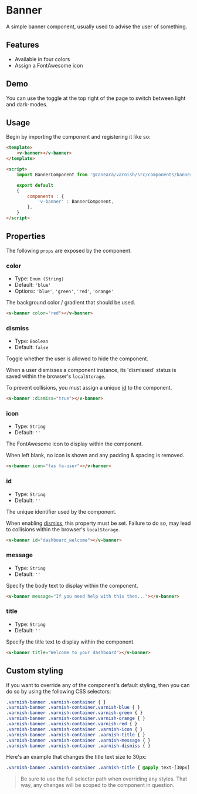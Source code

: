 # Banner

A simple banner component, usually used to advise the user of something.

## Features

* Available in four colors
* Assign a FontAwesome icon

## Demo

You can use the toggle at the top right of the page to switch between light and dark-modes.

<!-- Setup -->
<script setup>
    import BannerComponent from '../../src/components/banner.vue';
</script>

<!-- Demo -->
<div class="flex flex-col gap-y-3 mt-8">
    <ClientOnly>
        <BannerComponent icon="fas fa-cog" title="New features coming..." message="Lorem ipsum dolor sit amet, consectetur adipisicing elit. Lorem ipsum dolor sit amet."></BannerComponent>
    </ClientOnly>
</div>

## Usage

Begin by importing the component and registering it like so:

```html
<template>
    <v-banner></v-banner>
</template>

<script>
    import BannerComponent from '@caneara/varnish/src/components/banner.vue';

    export default
    {
        components : {
            'v-banner' : BannerComponent,
        },
    }
</script>
```

## Properties

The following `props` are exposed by the component.

### color

- Type: `Enum (String)`
- Default: `'blue'`
- Options: `'blue'`, `'green'`, `'red'`, `'orange'`

The background color / gradient that should be used.

```html
<v-banner color="red"></v-banner>
```

### dismiss

- Type: `Boolean`
- Default: `false`

Toggle whether the user is allowed to hide the component.

When a user dismisses a component instance, its 'dismissed' status is saved within the browser's `localStorage`.

To prevent collisions, you must assign a unique [id](#id) to the component.

```html
<v-banner :dismiss="true"></v-banner>
```

### icon

- Type: `String`
- Default: `''`

The FontAwesome icon to display within the component.

When left blank, no icon is shown and any padding & spacing is removed.

```html
<v-banner icon="fas fa-user"></v-banner>
```

### id

- Type: `String`
- Default: `''`

The unique identifier used by the component.

When enabling [dismiss](#dismiss), this property must be set. Failure to do so, may lead to collisions within the browser's `localStorage`.

```html
<v-banner id="dashboard_welcome"></v-banner>
```

### message

- Type: `String`
- Default: `''`

Specify the body text to display within the component.

```html
<v-banner message="If you need help with this then..."></v-banner>
```

### title

- Type: `String`
- Default: `''`

Specify the title text to display within the component.

```html
<v-banner title="Welcome to your dashboard"></v-banner>
```

## Custom styling

If you want to override any of the component's default styling, then you can do so by using the following CSS selectors:

```css
.varnish-banner .varnish-container { }
.varnish-banner .varnish-container.varnish-blue { }
.varnish-banner .varnish-container.varnish-green { }
.varnish-banner .varnish-container.varnish-orange { }
.varnish-banner .varnish-container.varnish-red { }
.varnish-banner .varnish-container .varnish-icon { }
.varnish-banner .varnish-container .varnish-title { }
.varnish-banner .varnish-container .varnish-message { }
.varnish-banner .varnish-container .varnish-dismiss { }
```

Here's an example that changes the title text size to 30px:

```css
.varnish-banner .varnish-container .varnish-title { @apply text-[30px] }
```

> Be sure to use the full selector path when overriding any styles. That way, any changes will be scoped to the component in question.